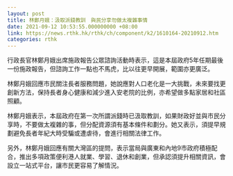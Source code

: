 ```yaml
---
layout: post
title: 林鄭月娥：汲取派錢教訓　與民分享勿做太複雜事情
date: 2021-09-12 10:53:55.000000000 +08:00
link: https://news.rthk.hk/rthk/ch/component/k2/1610164-20210912.htm
categories: rthk
---
```


行政長官林鄭月娥出席施政報告公眾諮詢活動時表示，這是本屆政府5年任期最後一份施政報告，但諮詢工作一點也不馬虎，比以往更早開展，範圍亦更廣泛。

林鄭月娥回應市民關注長者服務問題，她說應對人口老化是一大挑戰，未來要找更創新方法，保持長者身心健康和減少進入安老院的比例，亦希望做多點家居和社區照顧。

林鄭月娥表示，本屆政府在第一次所謂派錢時已汲取教訓，如果財政好並與市民分享時，不要做太複雜的事，但分配資源須有基本條件和劃分。她又表示，須提早規劃避免長者年紀大時受騙或遭虐待，會進行相關法律工作。

另外，林鄭月娥回應有關大灣區的提問，表示當局與廣東和內地9市政府積極配合，推出多項政策便利港人就業、學習、退休和創業，但承認須提升相關資訊，會設立一站式平台，讓市民更容易了解情況。
